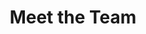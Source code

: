 ---
# An instance of the People widget.
# Documentation: https://wowchemy.com/docs/page-builder/
widget: people

# This file represents a page section.
headless: true

# Order that this section appears on the page.
weight: 20

title: Meet the Team
subtitle:

content:
  title: The CCI-Bonn Team
  # Choose which groups/teams of users to display.
  #   Edit `user_groups` in each user's profile to add them to one or more of these groups.
  user_groups:
      - Research team members
  sort_by: Params.last_name
  sort_ascending: true
design:
  show_interests: false
  show_role: true
  show_social: true
---